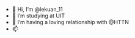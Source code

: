 - 👋 Hi, I’m @lekuan_11
- 👀 I’m studying at UIT 
- 💞️ I’m having a loving relationship with @HTTN
- 📫 

<!---
lekuan_11/lekuan_11 is a ✨ special ✨ repository because its `README.md` (this file) appears on your GitHub profile.
You can click the Preview link to take a look at your changes.
--->

